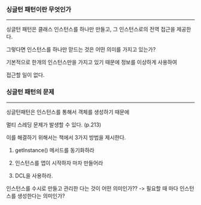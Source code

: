 ### 싱글턴 패턴이란 무엇인가
---
싱글턴 패턴은 클래스 인스턴스를 하나만 만들고, 그 인스턴스로의 전역 접근을 제공한다.

그렇다면 인스턴스를 하나만 맏드는 것은 어떤 의미를 가지고 있는가?

기본적으로 한개의 인스턴스만을 가지고 있기 때문에 정보를 이상하게 사용하여

접근할 일이 없다.

### 싱글턴 패턴의 문제
---
싱글턴패턴은 인스턴스를 통해서 객체를 생성하기 때문에


멀티 스레딩 문제가 발생할 수 있다. (p.213)


이를 해결하기 위해서는 책에서 3가지 방법을 제시한다.


1. getInstance() 메서드를 동기화하라

2. 인스턴스를 앱이 시작하자 마자 만들어라

3. DCL을 사용하라.



인스턴스를 수시로 만들고 관리한 다는 것이 어떤 의미인가??
-> 필요할 때 마다 인스턴스를 생성한다는 의미인가?
